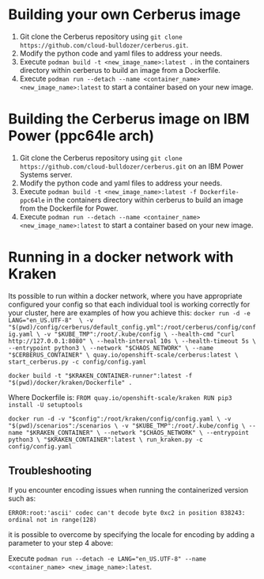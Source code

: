 # Building your own Cerberus image

1. Git clone the Cerberus repository using `git clone https://github.com/cloud-bulldozer/cerberus.git`.
2. Modify the python code and yaml files to address your needs.
3. Execute `podman build -t <new_image_name>:latest .` in the containers directory within cerberus to build an image from a Dockerfile.
4. Execute `podman run --detach --name <container_name> <new_image_name>:latest` to start a container based on your new image.

# Building the Cerberus image on IBM Power (ppc64le arch)

1. Git clone the Cerberus repository using `git clone https://github.com/cloud-bulldozer/cerberus.git` on an IBM Power Systems server.
2. Modify the python code and yaml files to address your needs.
3. Execute `podman build -t <new_image_name>:latest -f Dockerfile-ppc64le` in the containers directory within cerberus to build an image from the Dockerfile for Power.
4. Execute `podman run --detach --name <container_name> <new_image_name>:latest` to start a container based on your new image.

# Running in a docker network with Kraken
Its possible to run within a docker network, where you have appropriate configured your config so that each individual tool is working correctly for your cluster, here are examples of how you achieve this:
`docker run -d -e LANG="en_US.UTF-8"  \
    -v "$(pwd)/config/cerberus/default_config.yml":/root/cerberus/config/config.yaml \
    -v "$KUBE_TMP":/root/.kube/config \
    --health-cmd "curl http://127.0.0.1:8080" \
    --health-interval 10s \
    --health-timeout 5s \
    --entrypoint python3 \
    --network "$CHAOS_NETWORK" \
    --name "$CERBERUS_CONTAINER" \
    quay.io/openshift-scale/cerberus:latest \
    start_cerberus.py -c config/config.yaml`

`docker build -t "$KRAKEN_CONTAINER-runner":latest -f "$(pwd)/docker/kraken/Dockerfile" .`

Where Dockerfile is:
`FROM quay.io/openshift-scale/kraken
 RUN pip3 install -U setuptools`
    
`docker run -d -v "$config":/root/kraken/config/config.yaml \
    -v "$(pwd)/scenarios":/scenarios \
    -v "$KUBE_TMP":/root/.kube/config \
    --name "$KRAKEN_CONTAINER" \
    --network "$CHAOS_NETWORK" \
    --entrypoint python3 \
    "$KRAKEN_CONTAINER":latest \
    run_kraken.py -c config/config.yaml`

## Troubleshooting 

If you encounter encoding issues when running the containerized version such as:

`ERROR:root:'ascii' codec can't decode byte 0xc2 in position 838243: ordinal not in range(128)`

it is possible to overcome by specifying the locale for encoding by adding a parameter to your step 4 above:

Execute `podman run --detach -e LANG="en_US.UTF-8" --name <container_name> <new_image_name>:latest`.
